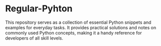 # Regular-Pyhton
This repository serves as a collection of essential Python snippets and examples for everyday tasks. It provides practical solutions and notes on commonly used Python concepts, making it a handy reference for developers of all skill levels.
